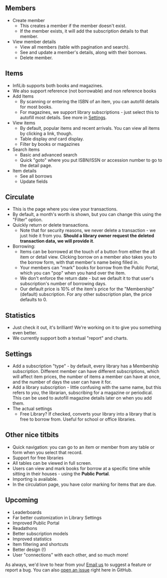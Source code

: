 ## Members
- Create member
  - This creates a member if the member doesn't exist.
  - If the member exists, it will add the subscription details to that member.
- View member details
  - View all members (table with pagination and search).
  - See and update a member's details, along with their borrows.
  - Delete member.

## Items
- InfiLib supports both books and magazines.
- We also support reference (not borrowable) and non reference books
- Add Items
  - By scanning or entering the ISBN of an item, you can autofill details for most books.
  - For magazines, we support library subscriptions - just select this to autofill most details. See more in [Settings](#settings).
- View items
  - By default, popular items and recent arrivals. You can view all items by clicking a link, though.
  - Table display *and* card display.
  - Filter by books or magazines
- Search items
  - Basic and advanced search
  - Quick "goto" where you put ISBN/ISSN or accession number to go to the detail page.
- Item details
  - See all borrows
  - Update fields 

## Circulate
- This is the page where you view your transactions. 
- By default, a month's worth is shown, but you can change this using the "Filter" option.
- Quickly return or delete transactions.
  - Note that for security reasons, we never delete a transaction - we just hide it from you. **Should a library owner request the deleted transaction data, we will provide it**.
- Borrowing:
  - Items can be borrowed at the touch of a button from either the all item or detail view. Clicking borrow on a member also takes you to the borrow form, with that member's name being filled in.
  - Your members can "mark" books for borrow from the Public Portal, which you can "pop" when you hand over the item.
  - We don't enforce the return date - but we default it to that user's subscription's number of borrowing days.
  - Our default price is 10% of the item's price for the "Membership" (default) subscription. For any other subscription plan, the price defaults to 0.

## Statistics
- Just check it out, it's brilliant! We're working on it to give you something even better.
- We currently support both a textual "report" and charts.

## Settings
- Add a subscription "type" - by default, every library has a Membership subscription. Different member can have different subscriptions, which will affect item prices, the number of items a member can have at once, and the number of days the user can have it for.
- Add a library subscription - little confusing with the same name, but this refers to *you*, the librarian, subscribing for a magazine or periodical. This can be used to autofill magazine details later on when you add them.
- The actual settings
  - Free Library? If checked, converts your library into a library that is free to borrow from. Useful for school or office libraries.

## Other nice titbits
- Quick navigation: you can go to an item or member from any table or form when you select that record.
- Support for free libraries
- All tables can be viewed in full screen.
- Users can view and mark books for borrow at a specific time while sitting in their houses - using the **Public Portal**.
- Importing is available.
- In the circulation page, you have color marking for items that are due.


## Upcoming
- Leaderboards
- Far better customization in Library Settings
- Improved Public Portal
- Readathons
- Better subscription models
- Improved statistics
- Item filtering and shortcuts
- Better design (!)
- User "connections" with each other, and so much more! 

As always, we'd love to hear from you! [Email us](mailto:hello.infilib@gmail.com) to suggest a feature or report a bug.  You can also [open an issue](https://github.com/safwansamsudeen/infilib/issues/new) right here in GitHub.